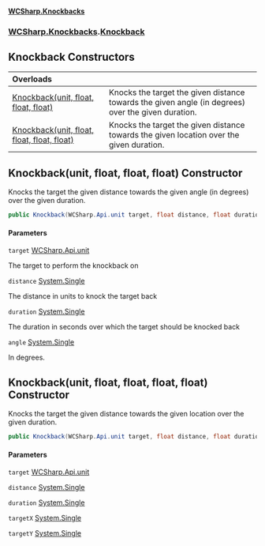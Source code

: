 #### [WCSharp\.Knockbacks](README.md 'README')
### [WCSharp\.Knockbacks](WCSharp.Knockbacks.md 'WCSharp\.Knockbacks').[Knockback](WCSharp.Knockbacks.Knockback.md 'WCSharp\.Knockbacks\.Knockback')

## Knockback Constructors

| Overloads | |
| :--- | :--- |
| [Knockback\(unit, float, float, float\)](WCSharp.Knockbacks.Knockback.#ctor.md#WCSharp.Knockbacks.Knockback.Knockback(WCSharp.Api.unit,float,float,float) 'WCSharp\.Knockbacks\.Knockback\.Knockback\(WCSharp\.Api\.unit, float, float, float\)') | Knocks the target the given distance towards the given angle \(in degrees\) over the given duration\. |
| [Knockback\(unit, float, float, float, float\)](WCSharp.Knockbacks.Knockback.#ctor.md#WCSharp.Knockbacks.Knockback.Knockback(WCSharp.Api.unit,float,float,float,float) 'WCSharp\.Knockbacks\.Knockback\.Knockback\(WCSharp\.Api\.unit, float, float, float, float\)') | Knocks the target the given distance towards the given location over the given duration\. |

<a name='ctor.md#WCSharp.Knockbacks.Knockback.Knockback(WCSharp.Api.unit,float,float,float)'></a>

## Knockback\(unit, float, float, float\) Constructor

Knocks the target the given distance towards the given angle \(in degrees\) over the given duration\.

```csharp
public Knockback(WCSharp.Api.unit target, float distance, float duration, float angle);
```
#### Parameters

<a name='WCSharp.Knockbacks.Knockback.Knockback(WCSharp.Api.unit,float,float,float).target'></a>

`target` [WCSharp\.Api\.unit](https://learn.microsoft.com/en-us/dotnet/api/wcsharp.api.unit 'WCSharp\.Api\.unit')

The target to perform the knockback on

<a name='WCSharp.Knockbacks.Knockback.Knockback(WCSharp.Api.unit,float,float,float).distance'></a>

`distance` [System\.Single](https://learn.microsoft.com/en-us/dotnet/api/system.single 'System\.Single')

The distance in units to knock the target back

<a name='WCSharp.Knockbacks.Knockback.Knockback(WCSharp.Api.unit,float,float,float).duration'></a>

`duration` [System\.Single](https://learn.microsoft.com/en-us/dotnet/api/system.single 'System\.Single')

The duration in seconds over which the target should be knocked back

<a name='WCSharp.Knockbacks.Knockback.Knockback(WCSharp.Api.unit,float,float,float).angle'></a>

`angle` [System\.Single](https://learn.microsoft.com/en-us/dotnet/api/system.single 'System\.Single')

In degrees\.

<a name='ctor.md#WCSharp.Knockbacks.Knockback.Knockback(WCSharp.Api.unit,float,float,float,float)'></a>

## Knockback\(unit, float, float, float, float\) Constructor

Knocks the target the given distance towards the given location over the given duration\.

```csharp
public Knockback(WCSharp.Api.unit target, float distance, float duration, float targetX, float targetY);
```
#### Parameters

<a name='WCSharp.Knockbacks.Knockback.Knockback(WCSharp.Api.unit,float,float,float,float).target'></a>

`target` [WCSharp\.Api\.unit](https://learn.microsoft.com/en-us/dotnet/api/wcsharp.api.unit 'WCSharp\.Api\.unit')

<a name='WCSharp.Knockbacks.Knockback.Knockback(WCSharp.Api.unit,float,float,float,float).distance'></a>

`distance` [System\.Single](https://learn.microsoft.com/en-us/dotnet/api/system.single 'System\.Single')

<a name='WCSharp.Knockbacks.Knockback.Knockback(WCSharp.Api.unit,float,float,float,float).duration'></a>

`duration` [System\.Single](https://learn.microsoft.com/en-us/dotnet/api/system.single 'System\.Single')

<a name='WCSharp.Knockbacks.Knockback.Knockback(WCSharp.Api.unit,float,float,float,float).targetX'></a>

`targetX` [System\.Single](https://learn.microsoft.com/en-us/dotnet/api/system.single 'System\.Single')

<a name='WCSharp.Knockbacks.Knockback.Knockback(WCSharp.Api.unit,float,float,float,float).targetY'></a>

`targetY` [System\.Single](https://learn.microsoft.com/en-us/dotnet/api/system.single 'System\.Single')